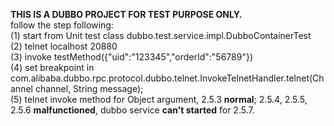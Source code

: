 **THIS IS A DUBBO PROJECT FOR TEST PURPOSE ONLY.**  
follow the step following:  
(1) start from Unit test class dubbo.test.service.impl.DubboContainerTest  
(2) telnet localhost 20880  
(3) invoke testMethod({"uid":"123345","orderId":"56789"})  
(4) set breakpoint in com.alibaba.dubbo.rpc.protocol.dubbo.telnet.InvokeTelnetHandler.telnet(Channel channel, String message);   
(5) telnet invoke method for Object argument, 2.5.3 **normal**; 2.5.4, 2.5.5, 2.5.6 **malfunctioned**, dubbo service **can't started** for 2.5.7.